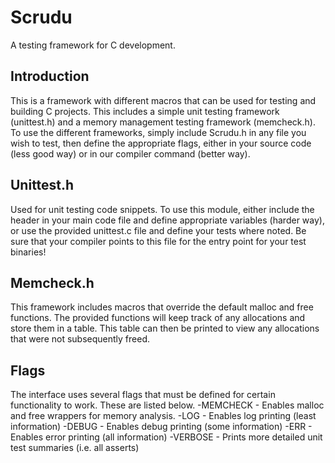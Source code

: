 # Scrudu
A testing framework for C development.

## Introduction
This is a framework with different macros that can be used for testing and building
C projects. This includes a simple unit testing framework (unittest.h) and a memory
management testing framework (memcheck.h). To use the different frameworks, simply
include Scrudu.h in any file you wish to test, then define the appropriate flags,
either in your source code (less good way) or in our compiler command (better way).

## Unittest.h
Used for unit testing code snippets. To use this module, either include the header
in your main code file and define appropriate variables (harder way), or use the
provided unittest.c file and define your tests where noted. Be sure that your
compiler points to this file for the entry point for your test binaries!

## Memcheck.h
This framework includes macros that override the default malloc and free functions.
The provided functions will keep track of any allocations and store them in a table.
This table can then be printed to view any allocations that were not subsequently
freed.

## Flags
The interface uses several flags that must be defined for certain functionality
to work. These are listed below.
-MEMCHECK - Enables malloc and free wrappers for memory analysis.
-LOG      - Enables log printing (least information)
-DEBUG    - Enables debug printing (some information)
-ERR      - Enables error printing (all information)
-VERBOSE  - Prints more detailed unit test summaries (i.e. all asserts)
